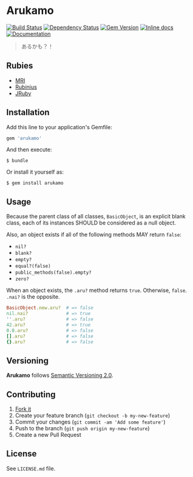 # Arukamo

[![Build Status](https://travis-ci.org/cyril/arukamo.rb.svg?branch=master)](https://travis-ci.org/cyril/arukamo.rb)
[![Dependency Status](https://gemnasium.com/cyril/arukamo.rb.svg)](https://gemnasium.com/cyril/arukamo.rb)
[![Gem Version](http://img.shields.io/gem/v/arukamo.svg)](https://rubygems.org/gems/arukamo)
[![Inline docs](http://inch-ci.org/github/cyril/arukamo.rb.svg?branch=master)](http://inch-ci.org/github/cyril/arukamo.rb)
[![Documentation](http://img.shields.io/:yard-docs-38c800.svg)](http://rubydoc.info/gems/arukamo/frames)

> あるかも？！

## Rubies

* [MRI](https://www.ruby-lang.org/)
* [Rubinius](http://rubini.us/)
* [JRuby](http://jruby.org/)

## Installation

Add this line to your application's Gemfile:

```ruby
gem 'arukamo'
```

And then execute:

    $ bundle

Or install it yourself as:

    $ gem install arukamo

## Usage

Because the parent class of all classes, `BasicObject`, is an explicit blank class, each of its instances SHOULD be considered as a null object.

Also, an object exists if all of the following methods MAY return `false`:

* `nil?`
* `blank?`
* `empty?`
* `equal?(false)`
* `public_methods(false).empty?`
* `zero?`

When an object exists, the `.aru?` method returns `true`. Otherwise, `false`.
`.nai?` is the opposite.

```ruby
BasicObject.new.aru?  # => false
nil.nai?              # => true
''.aru?               # => false
42.aru?               # => true
0.0.aru?              # => false
[].aru?               # => false
{}.aru?               # => false
```

## Versioning

__Arukamo__ follows [Semantic Versioning 2.0](http://semver.org/).

## Contributing

1. [Fork it](https://github.com/[my-github-username]/arukamo/fork)
2. Create your feature branch (`git checkout -b my-new-feature`)
3. Commit your changes (`git commit -am 'Add some feature'`)
4. Push to the branch (`git push origin my-new-feature`)
5. Create a new Pull Request

## License

See `LICENSE.md` file.
